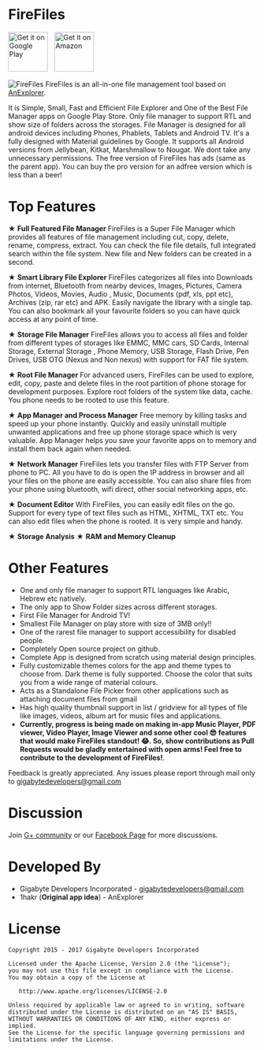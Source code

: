 FireFiles
==================================
[<img alt="Get it on Google Play" height="80" src="https://play.google.com/intl/en_us/badges/images/generic/en_badge_web_generic.png">](https://play.google.com/store/apps/details?id=com.gigabytedevelopersinc.app.explorer&referrer=github)
[<img alt="Get it on Amazon" height="80" style="margin-left: 10px;" src="https://images-na.ssl-images-amazon.com/images/G/01/mobile-apps/devportal2/res/images/amazon-underground-app-us-black.png" />](https://www.amazon.com/gp/mas/dl/android?p=com.gigabytedevelopersinc.app.explorer)


![FireFiles](https://raw.githubusercontent.com/gigabytedevelopers/FireFiles/master/Gigs%20File%20Manager%20Icon.png)
FireFiles is an all-in-one file management tool based on [AnExplorer](https://github.com/1hakr/AnExplorer).

It is Simple, Small, Fast and Efficient File Explorer and One of the Best File Manager apps on Google Play Store. Only file manager to support RTL and show size of folders across the storages. File Manager is designed for all android devices including Phones, Phablets, Tablets and Android TV. It's a fully designed with Material guidelines by Google. It supports all Android versions from Jellybean, Kitkat, Marshmallow to Nougat. We dont take any unnecessary permissions. The free version of FireFiles has ads (same as the parent app). You can buy the pro version for an adfree version which is less than a beer!

Top Features
============
★ **Full Featured File Manager** FireFiles is a Super File Manager which provides all features of file management including cut, copy, delete, rename, compress, extract. You can check the file file details, full integrated search within the file system. New file and New folders can be created in a second.

★ **Smart Library File Explorer** FireFiles categorizes all files into Downloads from internet, Bluetooth from nearby devices, Images, Pictures, Camera Photos, Videos, Movies, Audio , Music, Documents (pdf, xls, ppt etc), Archives (zip, rar etc) and APK. Easily navigate the library with a single tap. You can also bookmark all your favourite folders so you can have quick access at any point of time.

★ **Storage File Manager** FireFiles allows you to access all files and folder from different types of storages like EMMC, MMC cars, SD Cards, Internal Storage, External Storage , Phone Memory, USB Storage, Flash Drive, Pen Drives, USB OTG (Nexus and Non nexus) with support for FAT file system.

★ **Root File Manager** For advanced users, FireFiles can be used to explore, edit, copy, paste and delete files in the root partition of phone storage for development purposes. Explore root folders of the system like data, cache. You phone needs to be rooted to use this feature.

★ **App Manager and Process Manager** Free memory by killing tasks and speed up your phone instantly. Quickly and easily uninstall multiple unwanted applications and free up phone storage space which is very valuable. App Manager helps you save your favorite apps on to memory and install them back again when needed.

★ **Network Manager** FireFiles lets you transfer files with FTP Server from phone to PC. All you have to do is open the IP address in browser and all your files on the phone are easily accessible. You can also share files from your phone using bluetooth, wifi direct, other social networking apps, etc.

★ **Document Editor** With FireFiles, you can easily edit files on the go. Support for every type of text files such as HTML, XHTML, TXT etc. You can also edit files when the phone is rooted. It is very simple and handy.

★ **Storage Analysis**
★ **RAM and Memory Cleanup**

Other Features
==============
* One and only file manager to support RTL languages like Arabic, Hebrew etc natively.
* The only app to Show Folder sizes across different storages.
* First File Manager for Android TV!
* Smallest File Manager on play store with size of 3MB only!!
* One of the rarest file manager to support accessibility for disabled people.
* Completely Open source project on github.
* Complete App is designed from scratch using material design principles.
* Fully customizable themes colors for the app and theme types to choose from. Dark theme is fully supported. Choose the color that suits you from a wide range of material colours.
* Acts as a Standalone File Picker from other applications such as attaching document files from gmail
* Has high quality thumbnail support in list / gridview for all types of file like images, videos, album art for music files and applications.
* **Currently, progress is being made on making in-app Music Player, PDF viewer, Video Player, Image Viewer and some other cool 😎 features that would make FireFiles standout! 😂. So, show contributions as Pull Requests would be gladly entertained with open arms! Feel free to contribute to the development of FireFiles!**.

Feedback is greatly appreciated. Any issues please report through mail only to gigabytedevelopers@gmail.com


Discussion
============
Join [G+ community](https://plus.google.com/communities/103917569291382037041) or our [Facebook Page](https://facebook.com/gigabytedevelopersinc) for more discussions.


Developed By
============
* Gigabyte Developers Incorporated - <gigabytedevelopers@gmail.com>
* 1hakr (**Original app idea**) - AnExplorer


License
=======

    Copyright 2015 - 2017 Gigabyte Developers Incorporated

    Licensed under the Apache License, Version 2.0 (the "License");
    you may not use this file except in compliance with the License.
    You may obtain a copy of the License at

       http://www.apache.org/licenses/LICENSE-2.0

    Unless required by applicable law or agreed to in writing, software
    distributed under the License is distributed on an "AS IS" BASIS,
    WITHOUT WARRANTIES OR CONDITIONS OF ANY KIND, either express or implied.
    See the License for the specific language governing permissions and
    limitations under the License.


